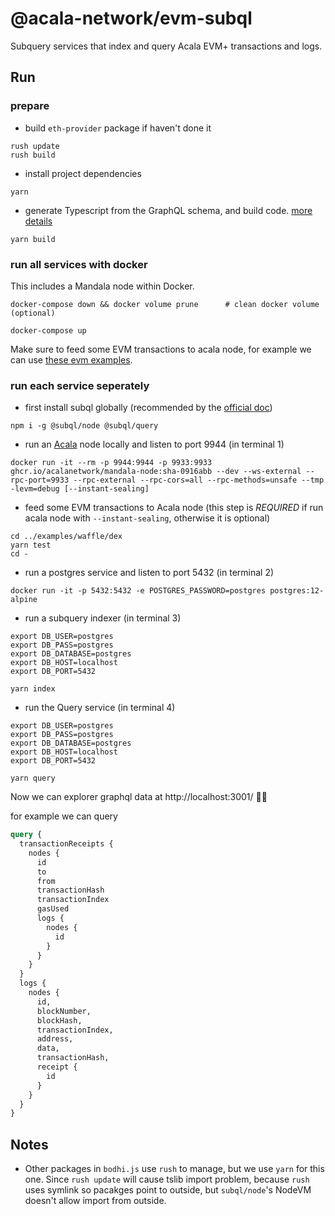 # @acala-network/evm-subql
Subquery services that index and query Acala EVM+ transactions and logs.

## Run
### prepare

- build `eth-provider` package if haven't done it
```
rush update
rush build
```

- install project dependencies
```
yarn
```

- generate Typescript from the GraphQL schema, and build code. [more details](https://doc.subquery.network/quickstart/understanding-helloworld/#yarn-codegen)
```
yarn build
```

### run all services with docker
This includes a Mandala node within Docker.

```
docker-compose down && docker volume prune      # clean docker volume (optional)

docker-compose up
```

Make sure to feed some EVM transactions to acala node, for example we can use [these evm examples](https://github.com/AcalaNetwork/evm-examples).

### run each service seperately
- first install subql globally (recommended by the [official doc](https://doc.subquery.network/install/install/#install-subql-cli))
```
npm i -g @subql/node @subql/query
```

- run an [Acala](https://github.com/AcalaNetwork/Acala) node locally and listen to port 9944 (in terminal 1)
```
docker run -it --rm -p 9944:9944 -p 9933:9933 ghcr.io/acalanetwork/mandala-node:sha-0916abb --dev --ws-external --rpc-port=9933 --rpc-external --rpc-cors=all --rpc-methods=unsafe --tmp -levm=debug [--instant-sealing]
```

- feed some EVM transactions to Acala node (this step is *REQUIRED* if run acala node with `--instant-sealing`, otherwise it is optional)
```
cd ../examples/waffle/dex
yarn test
cd -
```

- run a postgres service and listen to port 5432 (in terminal 2)
```
docker run -it -p 5432:5432 -e POSTGRES_PASSWORD=postgres postgres:12-alpine
```

- run a subquery indexer (in terminal 3)
```
export DB_USER=postgres
export DB_PASS=postgres
export DB_DATABASE=postgres
export DB_HOST=localhost
export DB_PORT=5432

yarn index
```

- run the Query service (in terminal 4)
```
export DB_USER=postgres
export DB_PASS=postgres
export DB_DATABASE=postgres
export DB_HOST=localhost
export DB_PORT=5432

yarn query
```

Now we can explorer graphql data at http://localhost:3001/ 🎉🎉

for example we can query
```graphql
query {
  transactionReceipts {
    nodes {
      id
      to
      from
      transactionHash
      transactionIndex
      gasUsed
      logs {
        nodes {
          id
        }
      }
    }
  }
  logs {
    nodes {
      id,
      blockNumber,
      blockHash,
      transactionIndex,
      address,
      data,
      transactionHash,
      receipt {
        id
      }
    }
  }
}
```

## Notes
- Other packages in `bodhi.js` use `rush` to manage, but we use `yarn` for this one. Since `rush update` will cause tslib import problem, because `rush` uses symlink so pacakges point to outside, but `subql/node`'s NodeVM doesn't allow import from outside. 
